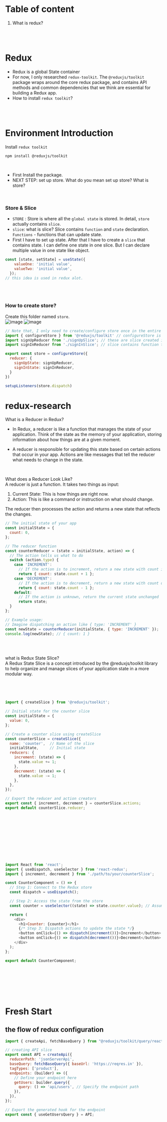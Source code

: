 # Table of content
1. What is redux?



<br>
<br>

# Redux
* Redux is a global State container
* For now, I only researched `redux-toolkit`. The `@reduxjs/toolkit` package wraps around the core redux package, and contains API methods and common dependencies that we think are essential for building a Redux app.
* How to install `redux toolkit`?

<br>
<br>

# Environment Introduction
Install `redux toolkit`
```console
npm install @reduxjs/toolkit
```

<br>

* First Install the package.
* NEXT STEP: set up store. What do you mean set up store?
What is store?

<br>

### Store & Slice
* `STORE` : Store is where all the `global state` is stored. In detail, `store` actually contains `slice`.
* `slice`: what is slice? Slice contains `function` and `state` declaration. `Functions` - functions that can update state.
* First I have to set up state. After that I have to create a `slice` that contains state. I can define one state in one slice. But I can declare multiple value in one state like object.
```jsx
const [state, setState] = useState({
    valueOne: 'initial value',
    valueTwo: 'initial value',
  });
// this idea is used in redux alot.
```

<br>
<br>

### How to create store?
Create this folder named `store`. <br>
![image](https://github.com/MahinulAbid2/redux-research/assets/70069009/bd58a4a0-26ab-49c8-9206-025898445d07)
![image](https://github.com/MahinulAbid2/redux-research/assets/70069009/d96d84ba-3bc5-412d-815d-11482510cdd7)


```javascript
// Note that, I only need to create/configure store once in the entire project. 
import { configureStore } from '@reduxjs/toolkit' // configureStore is only needed when I want to create a store.
import signUpReducer from './signUpSlice'; // these are slice created in the same directory.
import signInReducer from './signInSlice'; // slice contains function to update state and state declaration

export const store = configureStore({
  reducer: {
    signUpState: signUpReducer,
    signInState: signInReducer, 
  }
})

setupListeners(store.dispatch)

```

# redux-research
What is a Reducer in Redux?

* In Redux, a reducer is like a function that manages the state of your application. Think of the state as the memory of your application, storing information about how things are at a given moment.

* A reducer is responsible for updating this state based on certain actions that occur in your app. Actions are like messages that tell the reducer what needs to change in the state.

<br>

What does a Reducer Look Like? <br>
A reducer is just a function. It takes two things as input:

1. Current State: This is how things are right now.
2. Action: This is like a command or instruction on what should change.

The reducer then processes the action and returns a new state that reflects the changes.

```javascript
// The initial state of your app
const initialState = {
  count: 0,
};

// The reducer function
const counterReducer = (state = initialState, action) => {
  // The action tells us what to do
  switch (action.type) {
    case 'INCREMENT':
      // If the action is to increment, return a new state with count increased
      return { count: state.count + 1 };
    case 'DECREMENT':
      // If the action is to decrement, return a new state with count decreased
      return { count: state.count - 1 };
    default:
      // If the action is unknown, return the current state unchanged
      return state;
  }
};

// Example usage:
// Imagine dispatching an action like { type: 'INCREMENT' }
const newState = counterReducer(initialState, { type: 'INCREMENT' });
console.log(newState); // { count: 1 }

```
<br>

<br>

what is Redux State Slice?
<br>
A Redux State Slice is a concept introduced by the @reduxjs/toolkit library to help organize and manage slices of your application state in a more modular way. 

<br>
<br>

```javascript

import { createSlice } from '@reduxjs/toolkit';

// Initial state for the counter slice
const initialState = {
  value: 0,
};

// Create a counter slice using createSlice
const counterSlice = createSlice({
  name: 'counter',  // Name of the slice
  initialState,     // Initial state
  reducers: {
    increment: (state) => {
      state.value += 1;
    },
    decrement: (state) => {
      state.value -= 1;
    },
  },
});

// Export the reducer and action creators
export const { increment, decrement } = counterSlice.actions;
export default counterSlice.reducer;












import React from 'react';
import { useDispatch, useSelector } from 'react-redux';
import { increment, decrement } from './path/to/your/counterSlice';

const CounterComponent = () => {
  // Step 1: Connect to the Redux store
  const dispatch = useDispatch();

  // Step 2: Access the state from the store
  const counter = useSelector((state) => state.counter.value); // Assuming 'value' is the key in your counter slice

  return (
    <div>
      <h1>Counter: {counter}</h1>
      {/* Step 3: Dispatch actions to update the state */}
      <button onClick={() => dispatch(increment())}>Increment</button>
      <button onClick={() => dispatch(decrement())}>Decrement</button>
    </div>
  );
};

export default CounterComponent;


```

<br>
<br>
<br>
<br>
<br>

# Fresh Start
## the flow of redux configuration
```javascript
import { createApi, fetchBaseQuery } from "@reduxjs/toolkit/query/react";

// creating API slice 
export const API = createApi({
  reducerPath: 'jsonServerApi',
  baseQuery: fetchBaseQuery({ baseUrl: 'https://reqres.in' }),
  tagTypes: ['product'],
  endpoints: (builder) => ({
    // Define your endpoint here
    getUsers: builder.query({
      query: () => 'api/users', // Specify the endpoint path
    }),
  }),
});

// Export the generated hook for the endpoint
export const { useGetUsersQuery } = API;

```
